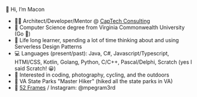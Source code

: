 👋 Hi, I’m Macon
- 🧑‍💻 Architect/Developer/Mentor @ [CapTech Consulting](https://captechconsulting.com/)
- 🏫 Computer Science degree from Virginia Commonwealth University (Go 🐏)
- 🌱 Life long learner, spending a lot of time thinking about and using Serverless Design Patterns
- 💻 Languages (present/past): Java, C#, Javascript/Typescript, HTMl/CSS, Kotlin, Golang, Python, C/C++, Pascal/Delphi, Scratch (yes I said Scratch! 😀)
- 👀 Interested in coding, photography, cycling, and the outdoors
- 🥾 VA State Parks "Master Hiker" (hiked all the state parks in VA)
- 📸 [52 Frames](https://52frames.com/photographer/4289) / Instagram: @mpegram3rd

<!---
mpegram3rd/mpegram3rd is a ✨ special ✨ repository because its `README.md` (this file) appears on your GitHub profile.
You can click the Preview link to take a look at your changes.
--->
